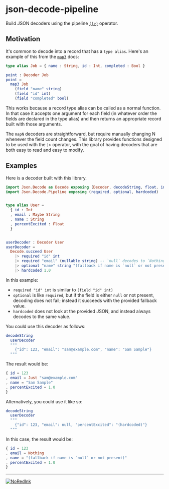# json-decode-pipeline

Build JSON decoders using the pipeline [`(|>)`](https://package.elm-lang.org/packages/elm/core/1.0.5/Basics#|>)
operator.

## Motivation

It's common to decode into a record that has a `type alias`. Here's an example
of this from the [`map3`](http://package.elm-lang.org/packages/elm-lang/core/5.0.0/Json-Decode#map3)
docs:

```elm
type alias Job = { name : String, id : Int, completed : Bool }

point : Decoder Job
point =
  map3 Job
    (field "name" string)
    (field "id" int)
    (field "completed" bool)
```

This works because a record type alias can be called as a normal function. In
that case it accepts one argument for each field (in whatever order the fields
are declared in the type alias) and then returns an appropriate record built
with those arguments.

The `mapN` decoders are straightforward, but require manually changing N
whenever the field count changes. This library provides functions designed to
be used with the `|>` operator, with the goal of having decoders that are both
easy to read and easy to modify.

## Examples

Here is a decoder built with this library.

```elm
import Json.Decode as Decode exposing (Decoder, decodeString, float, int, nullable, string)
import Json.Decode.Pipeline exposing (required, optional, hardcoded)


type alias User =
  { id : Int
  , email : Maybe String
  , name : String
  , percentExcited : Float
  }


userDecoder : Decoder User
userDecoder =
  Decode.succeed User
    |> required "id" int
    |> required "email" (nullable string) -- `null` decodes to `Nothing`
    |> optional "name" string "(fallback if name is `null` or not present)"
    |> hardcoded 1.0
```

In this example:

* `required "id" int` is similar to `(field "id" int)`
* `optional` is like `required`, but if the field is either `null` or not present, decoding does not fail; instead it succeeds with the provided fallback value.
* `hardcoded` does not look at the provided JSON, and instead always decodes to the same value.

You could use this decoder as follows:

```elm
decodeString
  userDecoder
  """
    {"id": 123, "email": "sam@example.com", "name": "Sam Sample"}
  """
```

The result would be:

```elm
{ id = 123
, email = Just "sam@example.com"
, name = "Sam Sample"
, percentExcited = 1.0
}
```

Alternatively, you could use it like so:

```elm
decodeString
  userDecoder
  """
    {"id": 123, "email": null, "percentExcited": "(hardcoded)"}
  """
```

In this case, the result would be:

```elm
{ id = 123
, email = Nothing
, name = "(fallback if name is `null` or not present)"
, percentExcited = 1.0
}
```

---

[![NoRedInk](https://cloud.githubusercontent.com/assets/1094080/9069346/99522418-3a9d-11e5-8175-1c2bfd7a2ffe.png)](http://noredink.com/about/team)
